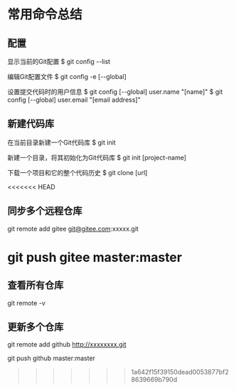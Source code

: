 # 常用命令总结

## 配置

显示当前的Git配置
$ git config --list

编辑Git配置文件
$ git config -e [--global]

设置提交代码时的用户信息
$ git config [--global] user.name "[name]"
$ git config [--global] user.email "[email address]"

## 新建代码库

在当前目录新建一个Git代码库
$ git init

新建一个目录，将其初始化为Git代码库
$ git init [project-name]

下载一个项目和它的整个代码历史
$ git clone [url]

<<<<<<< HEAD
## 同步多个远程仓库

git remote add gitee git@gitee.com:xxxxx.git

git push gitee master:master
=======
## 查看所有仓库

git remote -v

## 更新多个仓库

git remote add github http://xxxxxxxx.git

git push github master:master
>>>>>>> 1a642f15f39150dead0053877bf28639669b790d
